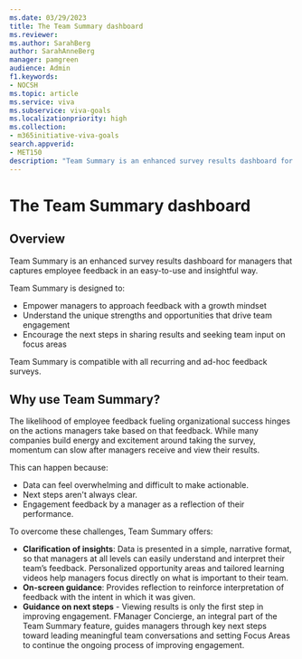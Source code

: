 ```yaml
---
ms.date: 03/29/2023
title: The Team Summary dashboard
ms.reviewer: 
ms.author: SarahBerg
author: SarahAnneBerg
manager: pamgreen
audience: Admin
f1.keywords:
- NOCSH
ms.topic: article
ms.service: viva
ms.subservice: viva-goals
ms.localizationpriority: high
ms.collection:  
- m365initiative-viva-goals  
search.appverid:
- MET150
description: "Team Summary is an enhanced survey results dashboard for managers which captures employee feedback as an easy-to-use and insightful experience for sharing with their teams"
---
```


# The Team Summary dashboard

## Overview

Team Summary is an enhanced survey results dashboard for managers that captures employee feedback in an easy-to-use and insightful way.

Team Summary is designed to:
 
- Empower managers to approach feedback with a growth mindset
- Understand the unique strengths and opportunities that drive team engagement 
- Encourage the next steps in sharing results and seeking team input on focus areas 

Team Summary is compatible with all recurring and ad-hoc feedback surveys.

## Why use Team Summary? 

The likelihood of employee feedback fueling organizational success hinges on the actions managers take based on that feedback. While many companies build energy and excitement around taking the survey, momentum can slow after managers receive and view their results.

This can happen because:

- Data can feel overwhelming and difficult to make actionable. 
- Next steps aren't always clear. 
- Engagement feedback by a manager as a reflection of their performance. 

To overcome these challenges, Team Summary offers:
 
- **Clarification of insights**: Data is presented in a simple, narrative format, so that managers at all levels can easily understand and interpret their team’s feedback. Personalized opportunity areas and tailored learning videos help managers focus directly on what is important to their team.
- **On-screen guidance**: Provides reflection to reinforce interpretation of feedback with the intent in which it was given.
- **Guidance on next steps** - Viewing results is only the first step in improving engagement. FManager Concierge, an integral part of the Team Summary feature, guides managers through key next steps toward leading meaningful team conversations and setting Focus Areas to continue the ongoing process of improving engagement.    
